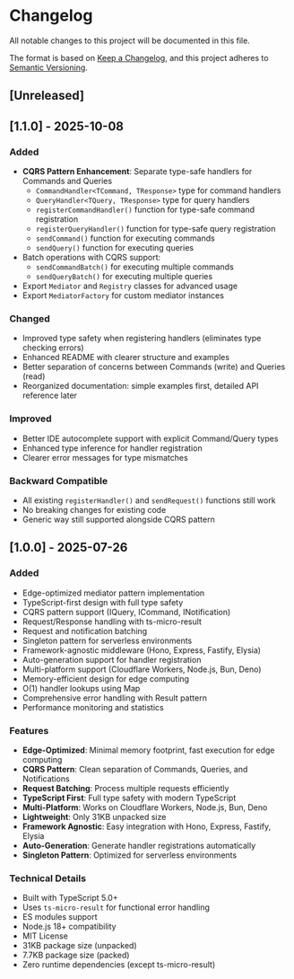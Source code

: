 # Changelog

All notable changes to this project will be documented in this file.

The format is based on [Keep a Changelog](https://keepachangelog.com/en/1.0.0/),
and this project adheres to [Semantic Versioning](https://semver.org/spec/v2.0.0.html).

## [Unreleased]

## [1.1.0] - 2025-10-08

### Added
- **CQRS Pattern Enhancement**: Separate type-safe handlers for Commands and Queries
  - `CommandHandler<TCommand, TResponse>` type for command handlers
  - `QueryHandler<TQuery, TResponse>` type for query handlers
  - `registerCommandHandler()` function for type-safe command registration
  - `registerQueryHandler()` function for type-safe query registration
  - `sendCommand()` function for executing commands
  - `sendQuery()` function for executing queries
- Batch operations with CQRS support:
  - `sendCommandBatch()` for executing multiple commands
  - `sendQueryBatch()` for executing multiple queries
- Export `Mediator` and `Registry` classes for advanced usage
- Export `MediatorFactory` for custom mediator instances

### Changed
- Improved type safety when registering handlers (eliminates type checking errors)
- Enhanced README with clearer structure and examples
- Better separation of concerns between Commands (write) and Queries (read)
- Reorganized documentation: simple examples first, detailed API reference later

### Improved
- Better IDE autocomplete support with explicit Command/Query types
- Enhanced type inference for handler registration
- Clearer error messages for type mismatches

### Backward Compatible
- All existing `registerHandler()` and `sendRequest()` functions still work
- No breaking changes for existing code
- Generic way still supported alongside CQRS pattern

## [1.0.0] - 2025-07-26

### Added
- Edge-optimized mediator pattern implementation
- TypeScript-first design with full type safety
- CQRS pattern support (IQuery, ICommand, INotification)
- Request/Response handling with ts-micro-result
- Request and notification batching
- Singleton pattern for serverless environments
- Framework-agnostic middleware (Hono, Express, Fastify, Elysia)
- Auto-generation support for handler registration
- Multi-platform support (Cloudflare Workers, Node.js, Bun, Deno)
- Memory-efficient design for edge computing
- O(1) handler lookups using Map
- Comprehensive error handling with Result pattern
- Performance monitoring and statistics

### Features
- **Edge-Optimized**: Minimal memory footprint, fast execution for edge computing
- **CQRS Pattern**: Clean separation of Commands, Queries, and Notifications
- **Request Batching**: Process multiple requests efficiently
- **TypeScript First**: Full type safety with modern TypeScript
- **Multi-Platform**: Works on Cloudflare Workers, Node.js, Bun, Deno
- **Lightweight**: Only 31KB unpacked size
- **Framework Agnostic**: Easy integration with Hono, Express, Fastify, Elysia
- **Auto-Generation**: Generate handler registrations automatically
- **Singleton Pattern**: Optimized for serverless environments

### Technical Details
- Built with TypeScript 5.0+
- Uses `ts-micro-result` for functional error handling
- ES modules support
- Node.js 18+ compatibility
- MIT License
- 31KB package size (unpacked)
- 7.7KB package size (packed)
- Zero runtime dependencies (except ts-micro-result) 